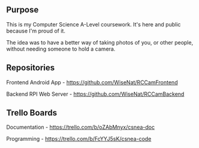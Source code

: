 ## Purpose
This is my Computer Science A-Level coursework. It's here and public because I'm proud of it.

The idea was to have a better way of taking photos of you, or other people, without needing someone to hold a camera.


## Repositories
Frontend Android App - https://github.com/WiseNat/RCCamFrontend

Backend RPI Web Server - https://github.com/WiseNat/RCCamBackend


## Trello Boards

Documentation - https://trello.com/b/oZAbMnyx/csnea-doc

Programming - https://trello.com/b/FcYYJ5sK/csnea-code
